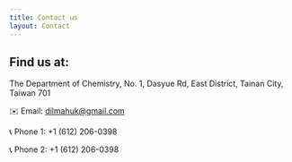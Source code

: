 ```yaml
---
title: Contact us
layout: Contact
---
```


## Find us at:

The Department of Chemistry,
No. 1, Dasyue Rd, East District, Tainan City, Taiwan 701

✉️ Email: dilmahuk@gmail.com

📞 Phone 1: +1 (612) 206-0398

📞 Phone 2: +1 (612) 206-0398
